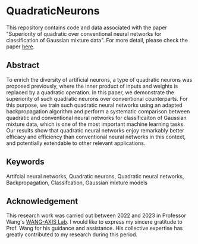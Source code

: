 # QuadraticNeurons

This repository contains code and data associated with the paper "Superiority of quadratic over conventional neural networks for classification of Gaussian mixture data". For more detail, please check the paper [here](https://vciba.springeropen.com/articles/10.1186/s42492-022-00118-z).

## Abstract

To enrich the diversity of artificial neurons, a type of quadratic neurons was proposed previously, where the inner product of inputs and weights is replaced by a quadratic operation. In this paper, we demonstrate the superiority of such quadratic neurons over conventional counterparts. For this purpose, we train such quadratic neural networks using an adapted backpropagation algorithm and perform a systematic comparison between quadratic and conventional neural networks for classificaiton of Gaussian mixture data, which is one of the most important machine learning tasks. Our results show that quadratic neural networks enjoy remarkably better efficacy and efficiency than conventional neural networks in this context, and potentially extendable to other relevant applications.

## Keywords

Artifcial neural networks, Quadratic neurons, Quadratic neural networks, Backpropagation, Classifcation, Gaussian mixture models

## Acknowledgement

This research work was carried out between 2022 and 2023 in Professor Wang's [WANG-AXIS Lab](https://wang-axis.github.io/). I would like to express my sincere gratitude to Prof. Wang for his guidance and assistance. His collective expertise has greatly contributed to my research during this period.
